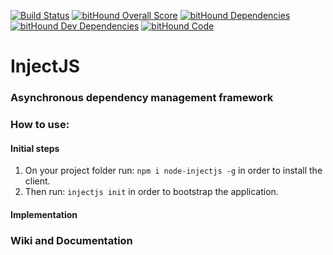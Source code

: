 [![Build Status](https://travis-ci.org/frankrafael/injectjs.svg?branch=master)](https://travis-ci.org/frankrafael/injectjs)
[![bitHound Overall Score](https://www.bithound.io/github/frankrafael/injectjs/badges/score.svg)](https://www.bithound.io/github/frankrafael/injectjs)
[![bitHound Dependencies](https://www.bithound.io/github/frankrafael/injectjs/badges/dependencies.svg)](https://www.bithound.io/github/frankrafael/injectjs/master/dependencies/npm)
[![bitHound Dev Dependencies](https://www.bithound.io/github/frankrafael/injectjs/badges/devDependencies.svg)](https://www.bithound.io/github/frankrafael/injectjs/master/dependencies/npm)
[![bitHound Code](https://www.bithound.io/github/frankrafael/injectjs/badges/code.svg)](https://www.bithound.io/github/frankrafael/injectjs)

# InjectJS
### Asynchronous dependency management framework

### How to use:

#### Initial steps
1. On your project folder run: `npm i node-injectjs -g` in order to install the client.
2. Then run: `injectjs init` in order to bootstrap the application.

#### Implementation


### Wiki and Documentation
